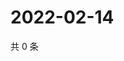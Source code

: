 # 2022-02-14

共 0 条

<!-- BEGIN WEIBO -->
<!-- 最后更新时间 Mon Feb 14 2022 04:15:08 GMT+0800 (China Standard Time) -->

<!-- END WEIBO -->
